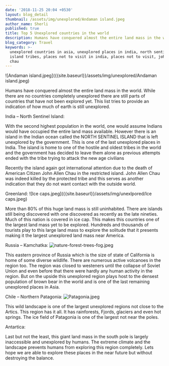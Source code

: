 ```yaml
---
date: '2018-11-25 20:04 +0530'
layout: blog_detail
thumbnail: /assets/img/unexplored/Andaman island.jpeg
author_name: Sherli
published: true
title: Top 5 Unexplored countries in the world
description: Humans have conquered almost the entire land mass in the world. While...
blog_category: Travel
keywords: >-
  unexplored countries in asia, unexplored places in india, north sentinel
  island tribes, places not to visit in india, places not to visit, john allen
  chau
---
```

![Andaman island.jpeg]({{site.baseurl}}/assets/img/unexplored/Andaman island.jpeg)


Humans have conquered almost the entire land mass in the world. While there are no countries completely unexplored there are still parts of countries that have not been explored yet. This list tries to provide an indication of how much of earth is still unexplored.

India – North Sentinel Island:

With the second highest population in the world, one would assume Indians would have occupied the entire land mass available. However there is an island in the Indian ocean called the NORTH SENTINEL ISLAND that is left unexplored by the government. This is one of the last unexplored places in India. The island is home to one of the hostile and oldest tribes in the world and the government has decided to leave them alone as previous attempts ended with the tribe trying to attack the new age civilians

Recently the island again got international attention due to the death of American Citizen John Allen Chau in the restricted island. John Allen Chau was indeed killed by the protected tribe and this serves as another indication that they do not want contact with the outside world. 

Greenland:
![Ice caps.jpeg]({{site.baseurl}}/assets/img/unexlpored/Ice caps.jpeg)


More than 80% of this huge land mass is still uninhabited. There are islands still being discovered with one discovered as recently as the late nineties. Much of this nation is covered in ice cap. This makes this  countries one of the largest land mass yet to be explored. Hundreds and thousands of tourists play to this large land mass to explore the solitude that it presents making it the largest unexplored land mass near America.

Russia – Kamchatka:
![nature-forest-trees-fog.jpeg]({{site.baseurl}}/assets/img/unexplored/nature-forest-trees-fog.jpeg)


This eastern province of Russia which is the size of state of California is home of some diverse wildlife. There are numerous active volcanoes in the region too. The region was closed to westeners until the collapse of Soviet Union and even before that there were hardly any human activity in the region.  But on the upside this unexplored region plays host to the densest population of brown bear in the world and is one of the last remaining unexplored places in Asia.

Chile – Northern Patagonia:
![Patagonia.jpeg]({{site.baseurl}}/assets/img/unexplored/Patagonia.jpeg)


This wild landscape is one of the largest unexplored regions not close to the Artics. This region has it all. It has rainforests, Fjords, glaciers and even hot springs. The ice field of Patagonia is one of the largest not near the poles. 

Antartica:

Last but not the least, this giant land mass in the south pole is largely inaccessible and unexplored by humans. The extreme climate and the landscape prevents humans from exploring this region completely. Lets hope we are able to explore these places in the near future but without destroying the balance.
